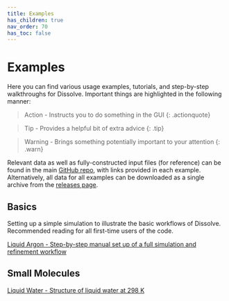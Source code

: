 ```yaml
---
title: Examples
has_children: true
nav_order: 70
has_toc: false
---
```

# Examples

Here you can find various usage examples, tutorials, and step-by-step walkthroughs for Dissolve. Important things are highlighted in the following manner:

> Action - Instructs you to do something in the GUI
{: .actionquote}

> Tip - Provides a helpful bit of extra advice
{: .tip}

> Warning - Brings something potentially important to your attention
{: .warn}

Relevant data as well as fully-constructed input files (for reference) can be found in the main [GitHub repo](https://github.com/trisyoungs/dissolve/tree/develop/examples), with links provided in each example. Alternatively, all data for all examples can be downloaded as a single archive from the [releases page](https://github.com/trisyoungs/dissolve/releases).

## Basics

Setting up a simple simulation to illustrate the basic workflows of Dissolve. Recommended reading for all first-time users of the code.

[Liquid Argon - Step-by-step manual set up of a full simulation and refinement workflow](argon/)

## Small Molecules

[Liquid Water - Structure of liquid water at 298 K](water/)
